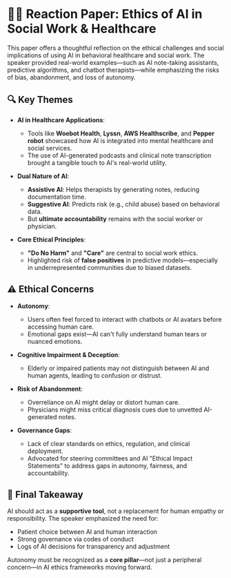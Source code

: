# 🧑‍⚕️ Reaction Paper: Ethics of AI in Social Work & Healthcare

This paper offers a thoughtful reflection on the ethical challenges and social implications of using AI in behavioral healthcare and social work. The speaker provided real-world examples—such as AI note-taking assistants, predictive algorithms, and chatbot therapists—while emphasizing the risks of bias, abandonment, and loss of autonomy.

## 🔍 Key Themes

- **AI in Healthcare Applications**:
  - Tools like **Woebot Health**, **Lyssn**, **AWS Healthscribe**, and **Pepper robot** showcased how AI is integrated into mental healthcare and social services.
  - The use of AI-generated podcasts and clinical note transcription brought a tangible touch to AI's real-world utility.

- **Dual Nature of AI**:
  - **Assistive AI**: Helps therapists by generating notes, reducing documentation time.
  - **Suggestive AI**: Predicts risk (e.g., child abuse) based on behavioral data.
  - But **ultimate accountability** remains with the social worker or physician.

- **Core Ethical Principles**:
  - **"Do No Harm"** and **"Care"** are central to social work ethics.
  - Highlighted risk of **false positives** in predictive models—especially in underrepresented communities due to biased datasets.

## ⚠️ Ethical Concerns

- **Autonomy**:
  - Users often feel forced to interact with chatbots or AI avatars before accessing human care.
  - Emotional gaps exist—AI can't fully understand human tears or nuanced emotions.

- **Cognitive Impairment & Deception**:
  - Elderly or impaired patients may not distinguish between AI and human agents, leading to confusion or distrust.

- **Risk of Abandonment**:
  - Overreliance on AI might delay or distort human care.
  - Physicians might miss critical diagnosis cues due to unvetted AI-generated notes.

- **Governance Gaps**:
  - Lack of clear standards on ethics, regulation, and clinical deployment.
  - Advocated for steering committees and AI "Ethical Impact Statements" to address gaps in autonomy, fairness, and accountability.

## 🧠 Final Takeaway

AI should act as a **supportive tool**, not a replacement for human empathy or responsibility. The speaker emphasized the need for:
- Patient choice between AI and human interaction
- Strong governance via codes of conduct
- Logs of AI decisions for transparency and adjustment

Autonomy must be recognized as a **core pillar**—not just a peripheral concern—in AI ethics frameworks moving forward.
